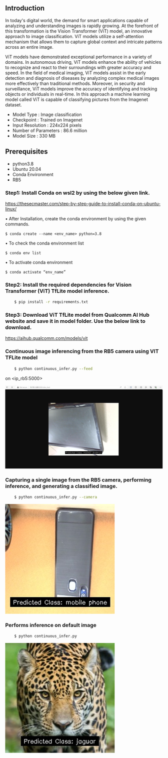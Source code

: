 ## Introduction

In today's digital world, the demand for smart applications capable of analyzing and understanding images is rapidly growing. At the forefront of this transformation is the Vision Transformer (ViT) model, an innovative approach to image classification. ViT models utilize a self-attention mechanism that allows them to capture global context and intricate patterns across an entire image.

ViT models have demonstrated exceptional performance in a variety of domains. In autonomous driving, ViT models enhance the ability of vehicles to recognize and react to their surroundings with greater accuracy and speed. In the field of medical imaging, ViT models assist in the early detection and diagnosis of diseases by analyzing complex medical images more effectively than traditional methods. Moreover, in security and surveillance, ViT models improve the accuracy of identifying and tracking objects or individuals in real-time.
In this approach a machine learning model called ViT is capable of classifying pictures from the Imagenet dataset.


- Model Type
: Image classification
- Checkpoint
: Trained on Imagenet 
- Input Resolution
: 224x224 pixels
- Number of Parameters
: 86.6 million
- Model Size
: 330 MB

## Prerequisites 
 
- python3.8 
- Ubuntu 20.04
- Conda Environment
- RB5

### Step1: Install Conda on wsl2 by using the below given link.

https://thesecmaster.com/step-by-step-guide-to-install-conda-on-ubuntu-linux/

•	After Installation, create the conda environment by using the given commands.

    $ conda create --name <env_name> python=3.8
•	To check the conda environment list

    $ conda env list

•	To activate conda environment

    $ conda activate “env_name”

### Step2: Install the required dependencies for Vision Transformer (ViT) TfLite model inference.
```sh 
    $ pip install -r requirements.txt
```

### Step3: Download ViT TfLite model from Qualcomm AI Hub website and save it in model folder. Use the below link to download.

https://aihub.qualcomm.com/models/vit
 
### Continuous image inferencing from the RB5 camera using VIT TFLite model

```sh 
    $ python continuous_infer.py --feed
```
on <ip_rb5:5000>

![feed image](./images/img1.png)

###  Capturing a single image from the RB5 camera, performing inference, and generating a classified image.

```sh
    $ python continuous_infer.py --camera 
``` 

![Camera Image](./images/mob.png)


### Performs inference on default image

```sh
    $ python continuous_infer.py 
```
![default image](./images/jag.png)



